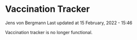 Vaccination Tracker
================
Jens von Bergmann
Last updated at 15 February, 2022 - 15:46

Vaccination tracker is no longer functional.
